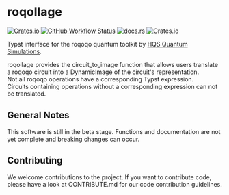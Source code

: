 # roqollage

[![Crates.io](https://img.shields.io/crates/v/roqollage)](https://crates.io/crates/roqollage)
[![GitHub Workflow Status](https://github.com/HQSquantumsimulations/qollage/workflows/ci_tests/badge.svg)](https://github.com/HQSquantumsimulations/qollage/actions)
[![docs.rs](https://img.shields.io/docsrs/roqollage)](https://docs.rs/roqollage/)
![Crates.io](https://img.shields.io/crates/l/roqollage)

Typst interface for the roqoqo quantum toolkit by [HQS Quantum Simulations](https://quantumsimulations.de).

roqollage provides the circuit_to_image function that allows users translate a roqoqo circuit into a DynamicImage of the circuit's representation.  
Not all roqoqo operations have a corresponding Typst expression.  
Circuits containing operations without a corresponding expression can not be translated.

## General Notes

This software is still in the beta stage. Functions and documentation are not yet complete and breaking changes can occur.

## Contributing

We welcome contributions to the project. If you want to contribute code, please have a look at CONTRIBUTE.md for our code contribution guidelines.
